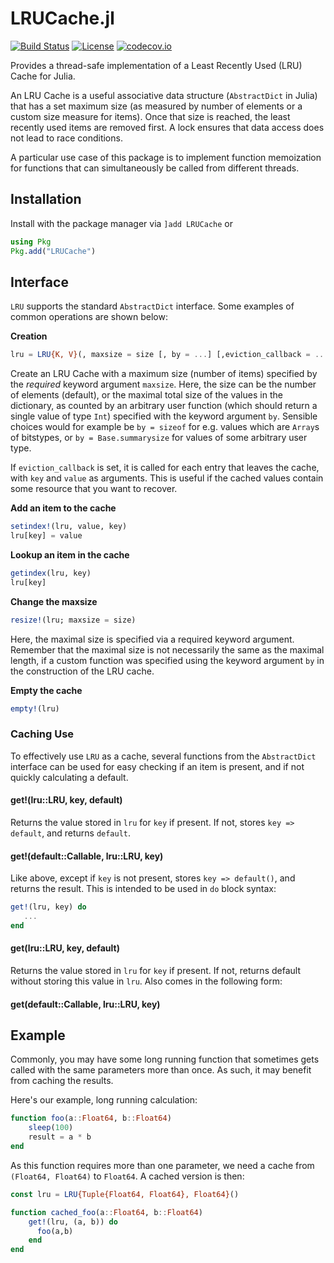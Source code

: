 # LRUCache.jl

[![Build Status](https://travis-ci.org/JuliaCollections/LRUCache.jl.svg)](https://travis-ci.org/JuliaCollections/LRUCache.jl)
[![License](http://img.shields.io/badge/license-MIT-brightgreen.svg?style=flat)](LICENSE.md)
[![codecov.io](http://codecov.io/github/JuliaCollections/LRUCache.jl/coverage.svg?branch=master)](http://codecov.io/github/JuliaCollections/LRUCache.jl?branch=master)

Provides a thread-safe implementation of a Least Recently Used (LRU) Cache for Julia.

An LRU Cache is a useful associative data structure (`AbstractDict` in Julia) that has a
set maximum size (as measured by number of elements or a custom size measure for items).
Once that size is reached, the least recently used items are removed first. A lock ensures
that data access does not lead to race conditions.

A particular use case of this package is to implement function memoization for functions
that can simultaneously be called from different threads.

## Installation
Install with the package manager via `]add LRUCache` or
```julia
using Pkg
Pkg.add("LRUCache")
```

## Interface

`LRU` supports the standard `AbstractDict` interface. Some examples of common
operations are shown below:

**Creation**

```julia
lru = LRU{K, V}(, maxsize = size [, by = ...] [,eviction_callback = ...])
```

Create an LRU Cache with a maximum size (number of items) specified by the *required*
keyword argument `maxsize`. Here, the size can be the number of elements (default), or the
maximal total size of the values in the dictionary, as counted by an arbitrary user
function (which should return a single value of type `Int`) specified with the keyword
argument `by`. Sensible choices would for example be `by = sizeof` for e.g. values which
are `Array`s of bitstypes, or `by = Base.summarysize` for values of some arbitrary user
type.

If `eviction_callback` is set, it is called for each entry that leaves the cache,
with `key` and `value` as arguments. This is useful if the cached values contain some
resource that you want to recover.

**Add an item to the cache**

```julia
setindex!(lru, value, key)
lru[key] = value
```

**Lookup an item in the cache**

```julia
getindex(lru, key)
lru[key]
```

**Change the maxsize**

```julia
resize!(lru; maxsize = size)
```

Here, the maximal size is specified via a required keyword argument. Remember that the
maximal size is not necessarily the same as the maximal length, if a custom function was
specified using the keyword argument `by` in the construction of the LRU cache.

**Empty the cache**

```julia
empty!(lru)
```

### Caching Use

To effectively use `LRU` as a cache, several functions from the `AbstractDict` interface
can be used for easy checking if an item is present, and if not quickly calculating a
default.

#### get!(lru::LRU, key, default)

Returns the value stored in `lru` for `key` if present. If not, stores `key =>
default`, and returns `default`.

#### get!(default::Callable, lru::LRU, key)

Like above, except if `key` is not present, stores `key => default()`, and
returns the result. This is intended to be used in `do` block syntax:

```julia
get!(lru, key) do
   ...
end
```

#### get(lru::LRU, key, default)

Returns the value stored in `lru` for `key` if present. If not, returns default without
storing this value in `lru`. Also comes in the following form:

#### get(default::Callable, lru::LRU, key)

## Example

Commonly, you may have some long running function that sometimes gets called with the same
parameters more than once. As such, it may benefit from caching the results.

Here's our example, long running calculation:

```julia
function foo(a::Float64, b::Float64)
    sleep(100)
    result = a * b
end
```

As this function requires more than one parameter, we need a cache from
`(Float64, Float64)` to `Float64`. A cached version is then:

```julia
const lru = LRU{Tuple{Float64, Float64}, Float64}()

function cached_foo(a::Float64, b::Float64)
    get!(lru, (a, b)) do
      foo(a,b)
    end
end
```

